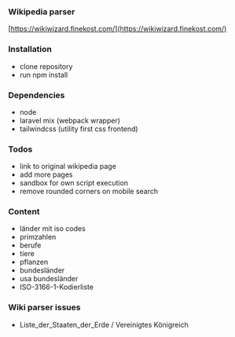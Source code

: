 ### Wikipedia parser ###
[https://wikiwizard.finekost.com/](https://wikiwizard.finekost.com/)

### Installation ###
- clone repository
- run npm install

### Dependencies ###
- node
- laravel mix (webpack wrapper)
- tailwindcss (utility first css frontend)

### Todos ###
- link to original wikipedia page
- add more pages
- sandbox for own script execution
- remove rounded corners on mobile search

### Content ###
- länder mit iso codes
- primzahlen
- berufe
- tiere
- pflanzen
- bundesländer
- usa bundesländer
- ISO-3166-1-Kodierliste

### Wiki parser issues
- Liste_der_Staaten_der_Erde / Vereinigtes Königreich
